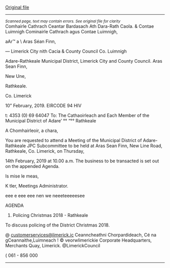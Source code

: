 [Original file](https://www.limerick.ie/sites/default/files/media/documents/2019-02/00%20Agenda%2014th%20February%2C%202019.pdf)

---
*<small>Scanned page, text may contain errors. See original file for clarity</small>*  
Comhairle Cathrach Ceantar Bardasach Ath Dara-Rath Caola.
& Contae Luimnigh Cominairle Cathrach agus Contae Luimnigh,

aAr™ a \ Aras Séan Finn,

— Limerick City nith Cacia
& County Council Co. Luimnigh

Adare-Rathkeale Municipal District,
Limerick City and County Council.
Aras Sean Finn,

New Une,

Rathkeale.

Co. Limerick

10” February, 2019. EIRCODE 94 HIV

t: 4353 (0) 69 64047
To: The Cathaoirleach and Each Member of the Municipal District of Adare’ °° “°°
Rathkeale

A Chomhairleoir, a chara,

You are requested to attend a Meeting of the Municipal District of Adare-Rathkeale JPC
Subcommittee to be held at Aras Sean Finn, New Line Road, Rathkeale, Co. Limerick, on Thursday,

14th February, 2019 at 10.00 a.m. The business to be transacted is set out on the appended
Agenda.

Is mise le meas,

K tler,
Meetings Administrator.

eee e eee eee nen we neeeteeeeesee

AGENDA

1. Policing Christmas 2018 - Rathkeale

To discuss policing of the District Christmas 2018.

@ customerservices@limerick.ic
Ceanncheathni Chorpardideach, Cé na gCeannaithe,Luimneach ! © veorwlimerickie
Corporate Headquarters, Merchants Quay, Limerick. @LimerickCouncil

( 061 - 856 000


---
